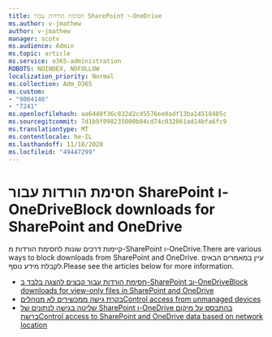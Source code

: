 ```yaml
---
title: חסימת הורדות עבור SharePoint ו-OneDrive
ms.author: v-jmathew
author: v-jmathew
manager: scotv
ms.audience: Admin
ms.topic: article
ms.service: o365-administration
ROBOTS: NOINDEX, NOFOLLOW
localization_priority: Normal
ms.collection: Adm_O365
ms.custom:
- "9004146"
- "7241"
ms.openlocfilehash: aa6440f36c832d2cd5576ee0adf13ba14518485c
ms.sourcegitcommit: 7d1b9f098235000b84cd74c032861ad14bfa6fc9
ms.translationtype: MT
ms.contentlocale: he-IL
ms.lasthandoff: 11/18/2020
ms.locfileid: "49447299"
---
```

# <a name="block-downloads-for-sharepoint-and-onedrive"></a><span data-ttu-id="38521-102">חסימת הורדות עבור SharePoint ו-OneDrive</span><span class="sxs-lookup"><span data-stu-id="38521-102">Block downloads for SharePoint and OneDrive</span></span>

<span data-ttu-id="38521-103">קיימות דרכים שונות לחסימת הורדות מ-SharePoint ו-OneDrive.</span><span class="sxs-lookup"><span data-stu-id="38521-103">There are various ways to block downloads from SharePoint and OneDrive.</span></span> <span data-ttu-id="38521-104">עיין במאמרים הבאים לקבלת מידע נוסף.</span><span class="sxs-lookup"><span data-stu-id="38521-104">Please see the articles below for more information.</span></span>

- [<span data-ttu-id="38521-105">חסימת הורדות עבור קבצים להצגה בלבד ב-SharePoint וב-OneDrive</span><span class="sxs-lookup"><span data-stu-id="38521-105">Block downloads for view-only files in SharePoint and OneDrive</span></span>](https://support.microsoft.com/office/block-downloads-for-view-only-files-in-sharepoint-and-onedrive-6051184b-62ac-4149-b874-13dcd40ef91e)
- [<span data-ttu-id="38521-106">בקרת גישה ממכשירים לא מנוהלים</span><span class="sxs-lookup"><span data-stu-id="38521-106">Control access from unmanaged devices</span></span>](https://docs.microsoft.com/sharepoint/control-access-from-unmanaged-devices)
- [<span data-ttu-id="38521-107">שליטה בגישה לנתונים של SharePoint ו-OneDrive בהתבסס על מיקום ברשת</span><span class="sxs-lookup"><span data-stu-id="38521-107">Control access to SharePoint and OneDrive data based on network location</span></span>](https://docs.microsoft.com/sharepoint/control-access-based-on-network-location)
